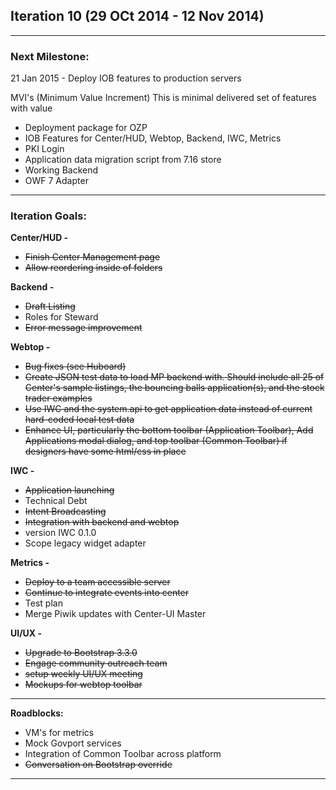 ## Iteration 10 (29 OCt 2014 - 12 Nov 2014)

***

### Next Milestone:
21 Jan 2015 - Deploy IOB features to production servers

MVI's (Minimum Value Increment) This is minimal delivered set of features with value
* Deployment package for OZP
* IOB Features for Center/HUD, Webtop, Backend, IWC, Metrics
* PKI Login
* Application data migration script from 7.16 store
* Working Backend
* OWF 7 Adapter

***

### Iteration Goals:
**Center/HUD -**
* ~~Finish Center Management page~~
* ~~Allow reordering inside of folders~~

**Backend -**
* ~~Draft Listing~~
* Roles for Steward
* ~~Error message improvement~~

**Webtop -**
* ~~Bug fixes (see Huboard)~~
* ~~Create JSON test data to load MP backend with. Should include all 25 of Center's sample listings, the bouncing balls application(s), and the stock trader examples~~
* ~~Use IWC and the system.api to get application data instead of current hard-coded local test data~~
* ~~Enhance UI, particularly the bottom toolbar (Application Toolbar), Add Applications modal dialog, and top toolbar (Common Toolbar) if designers have some html/css in place~~

**IWC -**
* ~~Application launching~~
* Technical Debt
* ~~Intent Broadcasting~~
* ~~Integration with backend and webtop~~
* version IWC 0.1.0
* Scope legacy widget adapter

**Metrics -**
* ~~Deploy to a team accessible server~~
* ~~Continue to integrate events into center~~
* Test plan
* Merge Piwik updates with Center-UI Master

**UI/UX -**
* ~~Upgrade to Bootstrap 3.3.0~~
* ~~Engage community outreach team~~
* ~~setup weekly UI/UX meeting~~
* ~~Mockups for webtop toolbar~~


***

**Roadblocks:**
* VM's for metrics
* Mock Govport services
* Integration of Common Toolbar across platform
* ~~Conversation on Bootstrap override~~ 
***